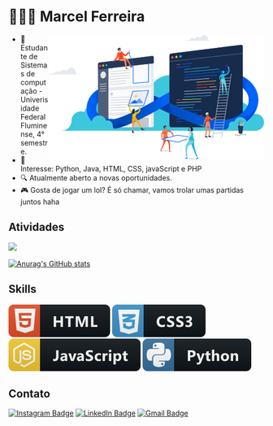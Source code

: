 
# 👨🏻‍💻 Marcel Ferreira

<img align="right"  src="https://github.com/marcelelvis/marcelelvis/blob/main/foto.png" width="425px"/>

- 🌱 Estudante de Sistemas de computação - Univerisidade Federal Fluminense, 4° semestre.
- 💙 Interesse: Python, Java, HTML, CSS, javaScript e PHP
- 🔍  Atualmente aberto a novas oportunidades.
- 🎮 Gosta de jogar um lol? É só chamar, vamos trolar umas partidas juntos haha




## Atividades


<img  src="https://github-readme-stats.vercel.app/api/top-langs/?username=marcelelvis&layout=compact"/> 

[![Anurag's GitHub stats](https://github-readme-stats.vercel.app/api?username=marcelelvis&show_icons=true&theme=dark)](https://github.com/marcelelvis/github-readme-stats)


## Skills
![Language1](https://raw.githubusercontent.com/8bithemant/8bithemant/master/svg/dev/languages/html.svg)
![Language1](https://raw.githubusercontent.com/MikeCodesDotNET/ColoredBadges/master/svg/dev/languages/css3.svg)
![Language1](https://raw.githubusercontent.com/8bithemant/8bithemant/master/svg/dev/languages/js.svg)
![Language1](https://raw.githubusercontent.com/8bithemant/8bithemant/master/svg/dev/languages/python.svg)

## Contato


[![Instagram Badge](https://img.shields.io/badge/-@maarcelelvis-a44fd3?style=flat-square&labelColor=a44fd3&logo=instagram&logoColor=white&link=https://www.instagram.com/maarcelelvis)](https://www.instagram.com/maarcelelvis)
[![LinkedIn Badge](https://img.shields.io/badge/-Marcel%20Ferreira-6495ED?style=flat-square&labelColor=6495ED&logo=linkedin&logoColor=white&link=https://www.linkedin.com/in/marcel-ferreira)](https://www.linkedin.com/in/marcel-ferreira)
[![Gmail Badge](https://img.shields.io/badge/-marcel.elvis11@gmail.com-c13232?style=flat-square&logo=Gmail&logoColor=white&link=mailto:marcel.elvis11@gmail.com)](mailto:marcel.elvis11@gmail.com)


